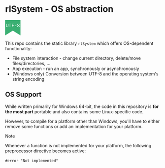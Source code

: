 # rlSystem - OS abstraction
<img src="/res/badges/utf8.svg" title="The code in this repo uses UTF-8 strings" width="50px"/>

This repo contains the static library `rlSystem` which offers OS-dependent functionality:
* File system interaction - change current directory, delete/move files/directories, ...
* App execution - run an app, synchronously or asynchronously
* (Windows only) Conversion between UTF-8 and the operating system's string encoding

## OS Support
While written primarily for Windows 64-bit, the code in this repository is **for the most part**
portable and also contains some Linux-specific code.

However, to compile for a platform other than Windows, you'll have to either remove some functions
or add an implementation for your platform.

> [!NOTE]
> Whenever a function is not implemented for your platform, the following preprocessor directive
> becomes active:
> 
> `#error "Not implemented"`